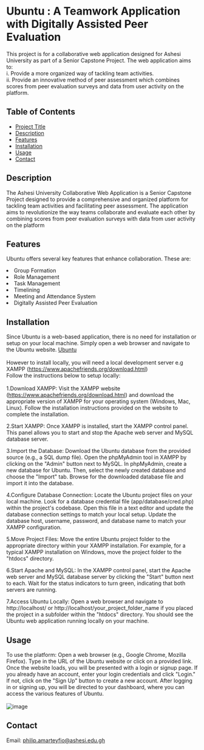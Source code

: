 # Ubuntu : A Teamwork Application with Digitally Assisted Peer Evaluation

This project is for a collaborative web application designed for Ashesi University as part of a Senior Capstone Project. The web application aims to:<br>
i. Provide a more organized way of tackling team activities.<br>
ii. Provide an innovative method of peer assessment which combines scores from peer evaluation surveys and data from user activity on the platform.

## Table of Contents

- [Project Title](#project-title)
- [Description](#description)
- [Features](#features)
- [Installation](#installation)
- [Usage](#usage)
- [Contact](#contact)
## Description
The Ashesi University Collaborative Web Application is a Senior Capstone Project designed to provide a comprehensive and organized platform for tackling team activities and facilitating peer assessment. The application aims to revolutionize the way teams collaborate and evaluate each other by combining scores from peer evaluation surveys with data from user activity on the platform

## Features

Ubuntu offers several key features that enhance collaboration. These are:
<br>
<li>Group Formation</li>
<li>Role Management</li>
<li>Task Management</li>
<li>Timelining </li>
<li>Meeting and Attendance System</li>
<li>Digitally Assisted Peer Evaluation</li>

## Installation
Since Ubuntu is a web-based application, there is no need for installation or setup on your local machine. Simply open a web browser and navigate to the Ubuntu website. <a href = "https://ubuntuapp.herokuapp.com">Ubuntu</a>
<br>
<br>
However to install locally, you will need a local development server e.g XAMPP (https://www.apachefriends.org/download.html)
<br>
Follow the instructions below to setup locally:
<br>
<br>
1.Download XAMPP: Visit the XAMPP website (https://www.apachefriends.org/download.html) and download the appropriate version of XAMPP for your operating system (Windows, Mac, Linux). Follow the installation instructions provided on the website to complete the installation.

2.Start XAMPP: Once XAMPP is installed, start the XAMPP control panel. This panel allows you to start and stop the Apache web server and MySQL database server.

3.Import the Database: Download the Ubuntu database from the provided source (e.g., a SQL dump file). Open the phpMyAdmin tool in XAMPP by clicking on the "Admin" button next to MySQL. In phpMyAdmin, create a new database for Ubuntu. Then, select the newly created database and choose the "Import" tab. Browse for the downloaded database file and import it into the database.

4.Configure Database Connection: Locate the Ubuntu project files on your local machine. Look for a database credential file (app/database/cred.php) within the project's codebase. Open this file in a text editor and update the database connection settings to match your local setup. Update the database host, username, password, and database name to match your XAMPP configuration.

5.Move Project Files: Move the entire Ubuntu project folder to the appropriate directory within your XAMPP installation. For example, for a typical XAMPP installation on Windows, move the project folder to the "htdocs" directory.

6.Start Apache and MySQL: In the XAMPP control panel, start the Apache web server and MySQL database server by clicking the "Start" button next to each. Wait for the status indicators to turn green, indicating that both servers are running.

7.Access Ubuntu Locally: Open a web browser and navigate to http://localhost/ or http://localhost/your_project_folder_name if you placed the project in a subfolder within the "htdocs" directory. You should see the Ubuntu web application running locally on your machine.


## Usage

To use the platform:
Open a web browser (e.g., Google Chrome, Mozilla Firefox).
Type in the URL of the Ubuntu website or click on a provided link.
Once the website loads, you will be presented with a login or signup page.
If you already have an account, enter your login credentials and click "Login." If not, click on the "Sign Up" button to create a new account.
After logging in or signing up, you will be directed to your dashboard, where you can access the various features of Ubuntu.
<br>
<br>
![image](https://github.com/Ashesi-Org/ubuntu_philip_amarteyfio_applied_project/assets/77846610/47f6f7d4-7324-4387-8567-1ee26ef67d56)


## Contact
Email: philip.amarteyfio@ashesi.edu.gh




